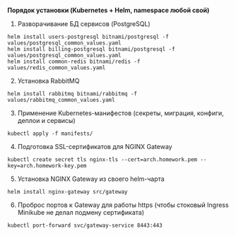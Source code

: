 **Порядок установки (Kubernetes + Helm, namespace любой свой)**
1. Разворачивание БД сервисов (PostgreSQL)
```
helm install users-postgresql bitnami/postgresql -f values/postgresql_common_values.yaml
helm install billing-postgresql bitnami/postgresql -f values/postgresql_common_values.yaml
helm install common-redis bitnami/redis -f values/redis_common_values.yaml
```
2. Установка RabbitMQ
```
helm install rabbitmq bitnami/rabbitmq -f values/rabbitmq_common_values.yaml
```
3. Применение Kubernetes-манифестов (секреты, миграция, конфиги, деплои и сервисы)
```
kubectl apply -f manifests/
```
4. Подготовка SSL-сертификатов для NGINX Gateway
```
kubectl create secret tls nginx-tls --cert=arch.homework.pem --key=arch.homework-key.pem
```
5. Установка NGINX Gateway из своего helm-чарта
```
helm install nginx-gateway src/gateway
```
6. Проброс портов к Gateway для работы https (чтобы стоковый Ingress Minikube не делал подмену сертификата)
```
kubectl port-forward svc/gateway-service 8443:443
```